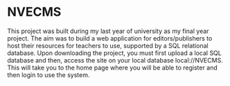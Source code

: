 # NVECMS
This project was built during my last year of university as my final year project. 
The aim was to build a web application for editors/publishers to host their resources for teachers to use, supported by a SQL relational database.
Upon downloading the project, you must first upload a local SQL database and then, access the site on your local database local://NVECMS. This will take you to the home page where you will be able to register and then login to use the system. 
